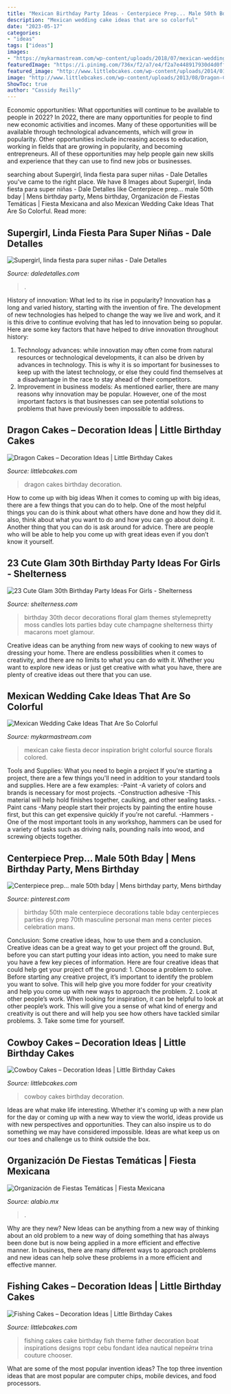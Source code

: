 ```yaml
---
title: "Mexican Birthday Party Ideas - Centerpiece Prep... Male 50th Bday"
description: "Mexican wedding cake ideas that are so colorful"
date: "2023-05-17"
categories:
- "ideas"
tags: ["ideas"]
images:
- "https://mykarmastream.com/wp-content/uploads/2018/07/mexican-wedding-cake-6-.jpg"
featuredImage: "https://i.pinimg.com/736x/f2/a7/e4/f2a7e448917930d4d0ff013733b3f86a--male-birthday-th-birthday.jpg"
featured_image: "http://www.littlebcakes.com/wp-content/uploads/2014/01/Fishing-Cakes-Images-768x1024.jpg"
image: "http://www.littlebcakes.com/wp-content/uploads/2013/08/Dragon-Cakes.jpg"
ShowToc: true
author: "Cassidy Reilly"
---
```



Economic opportunities: What opportunities will continue to be available to people in 2022?
In 2022, there are many opportunities for people to find new economic activities and incomes. Many of these opportunities will be available through technological advancements, which will grow in popularity. Other opportunities include increasing access to education, working in fields that are growing in popularity, and becoming entrepreneurs. All of these opportunities may help people gain new skills and experience that they can use to find new jobs or businesses.

	

		
searching about Supergirl, linda fiesta para super niñas - Dale Detalles you've came to the right place. We have 8 Images about Supergirl, linda fiesta para super niñas - Dale Detalles like Centerpiece prep... male 50th bday | Mens birthday party, Mens birthday, Organización de Fiestas Temáticas | Fiesta Mexicana and also Mexican Wedding Cake Ideas That Are So Colorful. Read more:
		
    
## Supergirl, Linda Fiesta Para Super Niñas - Dale Detalles

<img loading=lazy src="https://i1.wp.com/www.daledetalles.com/wp-content/uploads/2016/07/13.jpg" onerror="this.onerror=null;this.src='https://tse3.mm.bing.net/th?id=OIP.jYkYqrgSEWnmimhI127x9QHaKt&amp;pid=15.1';" alt="Supergirl, linda fiesta para super niñas - Dale Detalles">

_Source: daledetalles.com_

>. 

	

History of innovation: What led to its rise in popularity?
Innovation has a long and varied history, starting with the invention of fire. The development of new technologies has helped to change the way we live and work, and it is this drive to continue evolving that has led to innovation being so popular. Here are some key factors that have helped to drive innovation throughout history: 
1) Technology advances: while innovation may often come from natural resources or technological developments, it can also be driven by advances in technology. This is why it is so important for businesses to keep up with the latest technology, or else they could find themselves at a disadvantage in the race to stay ahead of their competitors. 
2) Improvement in business models: As mentioned earlier, there are many reasons why innovation may be popular. However, one of the most important factors is that businesses can see potential solutions to problems that have previously been impossible to address.

    
## Dragon Cakes – Decoration Ideas | Little Birthday Cakes

<img loading=lazy src="http://www.littlebcakes.com/wp-content/uploads/2013/08/Dragon-Cakes.jpg" onerror="this.onerror=null;this.src='https://tse1.mm.bing.net/th?id=OIP.p7GssPkh-GAMuu20ZyzenAHaJ4&amp;pid=15.1';" alt="Dragon Cakes – Decoration Ideas | Little Birthday Cakes">

_Source: littlebcakes.com_

>dragon cakes birthday decoration. 

	

How to come up with big ideas
When it comes to coming up with big ideas, there are a few things that you can do to help. One of the most helpful things you can do is think about what others have done and how they did it. also, think about what you want to do and how you can go about doing it. Another thing that you can do is ask around for advice. There are people who will be able to help you come up with great ideas even if you don’t know it yourself.

    
## 23 Cute Glam 30th Birthday Party Ideas For Girls - Shelterness

<img loading=lazy src="https://i.shelterness.com/2017/02/08-moss-30-with-floral-decor-and-lots-of-candles.jpg" onerror="this.onerror=null;this.src='https://tse2.mm.bing.net/th?id=OIP.myTpue6Xjo-mm6QgFy8tkgHaLH&amp;pid=15.1';" alt="23 Cute Glam 30th Birthday Party Ideas For Girls - Shelterness">

_Source: shelterness.com_

>birthday 30th decor decorations floral glam themes stylemepretty moss candles lots parties bday cute champagne shelterness thirty macarons moet glamour. 

	

Creative ideas can be anything from new ways of cooking to new ways of dressing your home. There are endless possibilities when it comes to creativity, and there are no limits to what you can do with it. Whether you want to explore new ideas or just get creative with what you have, there are plenty of creative ideas out there that you can use.

    
## Mexican Wedding Cake Ideas That Are So Colorful

<img loading=lazy src="https://mykarmastream.com/wp-content/uploads/2018/07/mexican-wedding-cake-6-.jpg" onerror="this.onerror=null;this.src='https://tse4.mm.bing.net/th?id=OIP.5wUnMH8Pu7Sr0tM6GWBbmwHaKi&amp;pid=15.1';" alt="Mexican Wedding Cake Ideas That Are So Colorful">

_Source: mykarmastream.com_

>mexican cake fiesta decor inspiration bright colorful source florals colored. 

	

Tools and Supplies: What you need to begin a project
If you're starting a project, there are a few things you'll need in addition to your standard tools and supplies. Here are a few examples: 
-Paint -A variety of colors and brands is necessary for most projects. 
-Construction adhesive -This material will help hold finishes together, caulking, and other sealing tasks. 
-Paint cans -Many people start their projects by painting the entire house first, but this can get expensive quickly if you're not careful. 
-Hammers -One of the most important tools in any workshop, hammers can be used for a variety of tasks such as driving nails, pounding nails into wood, and screwing objects together.

    
## Centerpiece Prep... Male 50th Bday | Mens Birthday Party, Mens Birthday

<img loading=lazy src="https://i.pinimg.com/736x/f2/a7/e4/f2a7e448917930d4d0ff013733b3f86a--male-birthday-th-birthday.jpg" onerror="this.onerror=null;this.src='https://tse3.mm.bing.net/th?id=OIP.NQGat8kOUMqE3VlSKk-AOQAAAA&amp;pid=15.1';" alt="Centerpiece prep... male 50th bday | Mens birthday party, Mens birthday">

_Source: pinterest.com_

>birthday 50th male centerpiece decorations table bday centerpieces parties diy prep 70th masculine personal man mens center pieces celebration mans. 

	

Conclusion: Some creative ideas, how to use them and a conclusion.
Creative ideas can be a great way to get your project off the ground. But, before you can start putting your ideas into action, you need to make sure you have a few key pieces of information. Here are four creative ideas that could help get your project off the ground: 1. Choose a problem to solve. Before starting any creative project, it’s important to identify the problem you want to solve. This will help give you more fodder for your creativity and help you come up with new ways to approach the problem. 2. Look at other people’s work. When looking for inspiration, it can be helpful to look at other people’s work. This will give you a sense of what kind of energy and creativity is out there and will help you see how others have tackled similar problems. 3. Take some time for yourself.

    
## Cowboy Cakes – Decoration Ideas | Little Birthday Cakes

<img loading=lazy src="http://www.littlebcakes.com/wp-content/uploads/2014/02/Cowboy-Wedding-Cakes.jpg" onerror="this.onerror=null;this.src='https://tse2.mm.bing.net/th?id=OIP.OA0mNdhMvr2LFDIbD5nAIQHaMX&amp;pid=15.1';" alt="Cowboy Cakes – Decoration Ideas | Little Birthday Cakes">

_Source: littlebcakes.com_

>cowboy cakes birthday decoration. 

	

Ideas are what make life interesting. Whether it's coming up with a new plan for the day or coming up with a new way to view the world, ideas provide us with new perspectives and opportunities. They can also inspire us to do something we may have considered impossible. Ideas are what keep us on our toes and challenge us to think outside the box.

    
## Organización De Fiestas Temáticas | Fiesta Mexicana

<img loading=lazy src="https://alabio.mx/imagenes/fiestas-tematicas-puebla-1678.jpg" onerror="this.onerror=null;this.src='https://tse1.mm.bing.net/th?id=OIP.Lh9JbDkc2F3ijs2uMb9afwHaLH&amp;pid=15.1';" alt="Organización de Fiestas Temáticas | Fiesta Mexicana">

_Source: alabio.mx_

>. 

	

Why are they new?
New Ideas can be anything from a new way of thinking about an old problem to a new way of doing something that has always been done but is now being applied in a more efficient and effective manner. In business, there are many different ways to approach problems and new ideas can help solve these problems in a more efficient and effective manner.

    
## Fishing Cakes – Decoration Ideas | Little Birthday Cakes

<img loading=lazy src="http://www.littlebcakes.com/wp-content/uploads/2014/01/Fishing-Cakes-Images-768x1024.jpg" onerror="this.onerror=null;this.src='https://tse1.mm.bing.net/th?id=OIP.S3wlJN5qLFvpB1LYeXJyMwHaJ4&amp;pid=15.1';" alt="Fishing Cakes – Decoration Ideas | Little Birthday Cakes">

_Source: littlebcakes.com_

>fishing cakes cake birthday fish theme father decoration boat inspirations designs торт cebu fondant idea nautical перейти trina couture chooser. 

	

What are some of the most popular invention ideas?
The top three invention ideas that are most popular are computer chips, mobile devices, and food processors.

